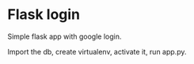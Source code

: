 # Flask login

Simple flask app with google login.


Import the db, create virtualenv, activate it, run app.py.
